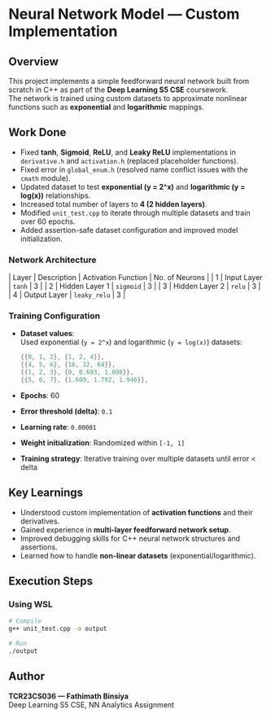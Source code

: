 # Neural Network Model — Custom Implementation

## Overview
This project implements a simple feedforward neural network built from scratch in C++ as part of the **Deep Learning S5 CSE** coursework.  
The network is trained using custom datasets to approximate nonlinear functions such as **exponential** and **logarithmic** mappings.


## Work Done

- Fixed **tanh**, **Sigmoid**, **ReLU**, and **Leaky ReLU** implementations in `derivative.h` and `activation.h` (replaced placeholder functions).
- Fixed error in `global_enum.h` (resolved name conflict issues with the `cmath` module).
- Updated dataset to test **exponential (y = 2^x)** and **logarithmic (y = log(x))** relationships.
- Increased total number of layers to **4 (2 hidden layers)**.
- Modified `unit_test.cpp` to iterate through multiple datasets and train over 60 epochs.
- Added assertion-safe dataset configuration and improved model initialization.


###  Network Architecture

| Layer | Description     | Activation Function | No. of Neurons |
| 1     | Input Layer     | `tanh`              | 3 |
| 2     | Hidden Layer 1  | `sigmoid`           | 3 |
| 3     | Hidden Layer 2  | `relu`              | 3 |
| 4     | Output Layer    | `leaky_relu`        | 3 |


### Training Configuration

- **Dataset values**:  
  Used exponential (`y = 2^x`) and logarithmic (`y = log(x)`) datasets:
  ```cpp
  {{0, 1, 2}, {1, 2, 4}},
  {{4, 5, 6}, {16, 32, 64}},
  {{1, 2, 3}, {0, 0.693, 1.098}},
  {{5, 6, 7}, {1.609, 1.792, 1.946}},
  ```

- **Epochs**: 60  
- **Error threshold (delta)**: `0.1`  
- **Learning rate**: `0.00001`  
- **Weight initialization**: Randomized within `[-1, 1]`  
- **Training strategy**: Iterative training over multiple datasets until error < delta  


##  Key Learnings

- Understood custom implementation of **activation functions** and their derivatives.
- Gained experience in **multi-layer feedforward network setup**.
- Improved debugging skills for C++ neural network structures and assertions.
- Learned how to handle **non-linear datasets** (exponential/logarithmic).

##  Execution Steps

###  Using WSL 
```bash
# Compile
g++ unit_test.cpp -o output

# Run
./output
```



##  Author
**TCR23CS036 — Fathimath Binsiya**  
Deep Learning S5 CSE, NN Analytics Assignment

